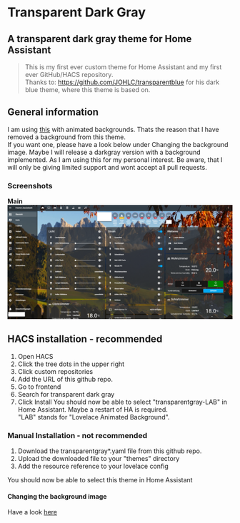 # Transparent Dark Gray

## A transparent dark gray theme for Home Assistant 
> This is my first ever custom theme for Home Assistant and my first ever GitHub/HACS repository.<br /> 
Thanks to: https://github.com/JOHLC/transparentblue for his dark blue theme, where this theme is based on.

## General information
I am using [this](https://github.com/Villhellm/lovelace-animated-background) with animated backgrounds. Thats the reason that I have removed a background from this theme. <br /> 
If you want one, please have a look below under Changing the background image. Maybe I will release a darkgray version with a background implemented.
As I am using this for my personal interest. Be aware, that I will only be giving limited support and wont accept all pull requests.

### Screenshots
**Main**<br />
<img src="images/screenshot.png" alt="Screenshot 1" width="1000">

## HACS installation - recommended<br /> 
1. Open HACS
2. Click the tree dots in the upper right
3. Click custom repositories
4. Add the URL of this github repo.
5. Go to frontend
6. Search for transparent dark gray
7. Click Install 
You should now be able to select "transparentgray-LAB" in Home Assistant. Maybe a restart of HA is required.<br /> 
"LAB" stands for "Lovelace Animated Background".

### Manual Installation - not recommended<br /> 
1. Download the transparentgray*.yaml file from this github repo.
2. Upload the downloaded file to your "themes" directory
3. Add the resource reference to your lovelace config

You should now be able to select this theme in Home Assistant
<br />

#### Changing the background image<br />
Have a look [here](https://github.com/JOHLC/transparentblue#changing-the-background-image) <br /> 
